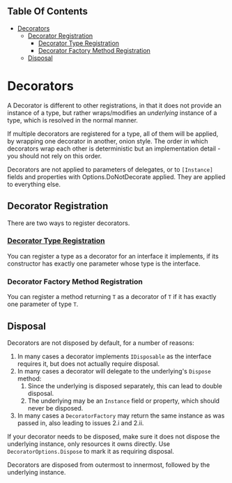 <!-- START doctoc generated TOC please keep comment here to allow auto update -->
<!-- DON'T EDIT THIS SECTION, INSTEAD RE-RUN doctoc TO UPDATE -->
## Table Of Contents

- [Decorators](#decorators)
  - [Decorator Registration](#decorator-registration)
    - [Decorator Type Registration](#decorator-type-registration)
    - [Decorator Factory Method Registration](#decorator-factory-method-registration)
  - [Disposal](#disposal)

<!-- END doctoc generated TOC please keep comment here to allow auto update -->

# Decorators

A Decorator is different to other registrations, in that it does not provide an instance of a type, but rather wraps/modifies an *underlying* instance of a type, which is resolved in the normal manner.

If multiple decorators are registered for a type, all of them will be applied, by wrapping one decorator in another, onion style. The order in which decorators wrap each other is deterministic but an implementation detail - you should not rely on this order.

Decorators are not applied to parameters of delegates, or to `[Instance]` fields and properties with Options.DoNotDecorate applied. They are applied to everything else.

## Decorator Registration

There are two ways to register decorators.

### [Decorator Type Registration](https://github.com/YairHalberstadt/stronginject/wiki/DecoratorTypeRegistration)

You can register a type as a decorator for an interface it implements, if its constructor has exactly one parameter whose type is the interface.

### Decorator Factory Method Registration

You can register a method returning `T` as a decorator of `T` if it has exactly one parameter of type `T`.

## Disposal

Decorators are not disposed by default, for a number of reasons:
1. In many cases a decorator implements `IDisposable` as the interface requires it, but does not actually require disposal.
2. In many cases a decorator will delegate to the underlying's `Dispose` method:
   1. Since the underlying is disposed separately, this can lead to double disposal.
   2. The underlying may be an `Instance` field or property, which should never be disposed.
3. In many cases a `DecoratorFactory` may return the same instance as was passed in, also leading to issues 2.i and 2.ii.

If your decorator needs to be disposed, make sure it does not dispose the underlying instance, only resources it owns directly. Use `DecoratorOptions.Dispose` to mark it as requiring disposal.

Decorators are disposed from outermost to innermost, followed by the underlying instance.
